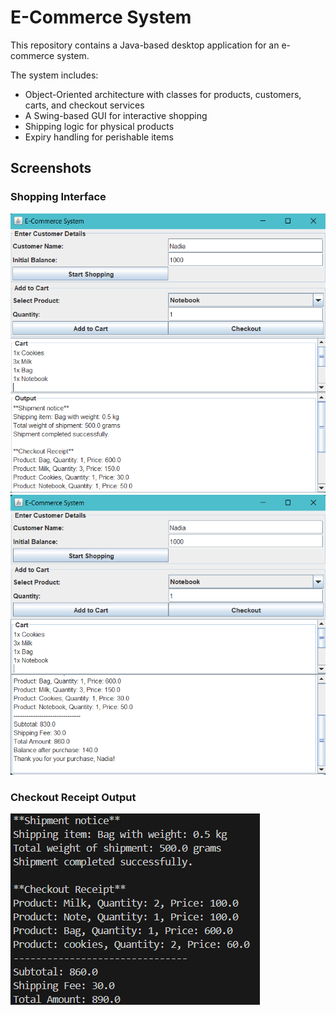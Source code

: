 # E-Commerce System 
This repository contains a Java-based desktop application for an e-commerce system.

The system includes:
- Object-Oriented architecture with classes for products, customers, carts, and checkout services
- A Swing-based GUI for interactive shopping
- Shipping logic for physical products
- Expiry handling for perishable items
## Screenshots

### Shopping Interface
![Shopping UI](gui%20output1.png)
![Shopping UI](gui%20output2.png)

### Checkout Receipt Output
![Checkout Receipt](output.png)
